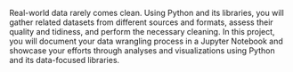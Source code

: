 Real-world data rarely comes clean. Using Python and its libraries, you will gather related datasets from different sources and formats, assess their quality and tidiness, and perform the necessary cleaning.
In this project, you will document your data wrangling process in a Jupyter Notebook and showcase your efforts through analyses and visualizations using Python and its data-focused libraries.
